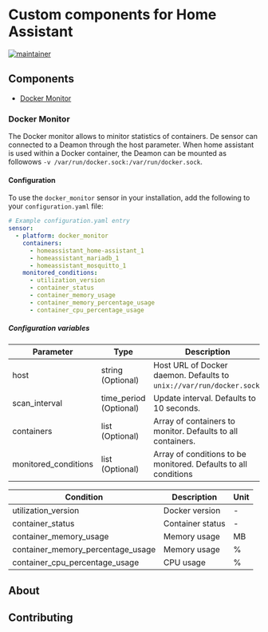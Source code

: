 # Custom components for Home Assistant

[![maintainer](https://img.shields.io/badge/maintainer-Sander%20Huisman%20-blue.svg?style=for-the-badge)](https://github.com/Sanderhuisman)

## Components

* [Docker Monitor](#docker_monitor)

### Docker Monitor <a name="docker_monitor"></a>

The Docker monitor allows to minitor statistics of containers. De sensor can connected to a Deamon through the host parameter. When home assistant is used within a Docker container, the Deamon can be mounted as followows `-v /var/run/docker.sock:/var/run/docker.sock`.

#### Configuration

To use the `docker_monitor` sensor in your installation, add the following to your `configuration.yaml` file:

```yaml
# Example configuration.yaml entry
sensor:
  - platform: docker_monitor
    containers:
      - homeassistant_home-assistant_1
      - homeassistant_mariadb_1
      - homeassistant_mosquitto_1
    monitored_conditions:
      - utilization_version
      - container_status
      - container_memory_usage
      - container_memory_percentage_usage
      - container_cpu_percentage_usage
```

##### Configuration variables

| Parameter            | Type                     | Description                                                           |
| -------------------- | ------------------------ | --------------------------------------------------------------------- |
| host                 | string       (Optional)  | Host URL of Docker daemon. Defaults to `unix://var/run/docker.sock`.  |
| scan_interval        | time_period  (Optional)  | Update interval. Defaults to 10 seconds.                              |
| containers           | list         (Optional)  | Array of containers to monitor. Defaults to all containers.           |
| monitored_conditions | list         (Optional)  | Array of conditions to be monitored. Defaults to all conditions       |

| Condition                         | Description           | Unit  |
| --------------------------------- | --------------------- | ----- |
| utilization_version               | Docker version        | -     |
| container_status                  | Container status      | -     |
| container_memory_usage            | Memory usage          | MB    |
| container_memory_percentage_usage | Memory usage          | %     |
| container_cpu_percentage_usage    | CPU usage             | %     |

## About

## Contributing
